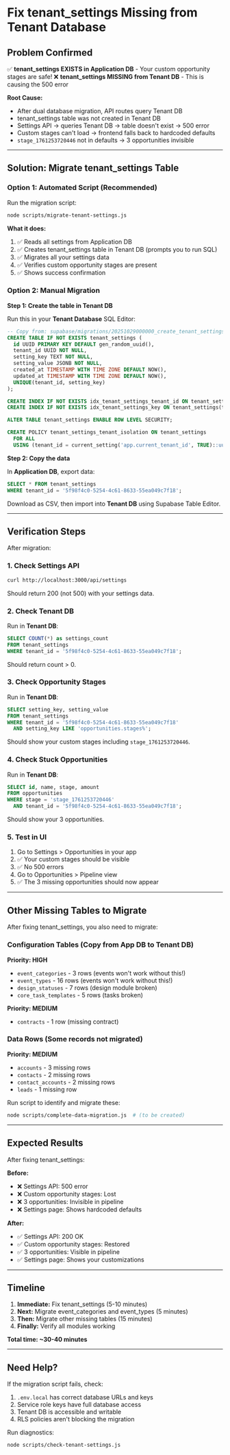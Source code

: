 # Fix tenant_settings Missing from Tenant Database

## Problem Confirmed

✅ **tenant_settings EXISTS in Application DB** - Your custom opportunity stages are safe!
❌ **tenant_settings MISSING from Tenant DB** - This is causing the 500 error

**Root Cause:**
- After dual database migration, API routes query Tenant DB
- tenant_settings table was not created in Tenant DB
- Settings API → queries Tenant DB → table doesn't exist → 500 error
- Custom stages can't load → frontend falls back to hardcoded defaults
- `stage_1761253720446` not in defaults → 3 opportunities invisible

---

## Solution: Migrate tenant_settings Table

### Option 1: Automated Script (Recommended)

Run the migration script:

```bash
node scripts/migrate-tenant-settings.js
```

**What it does:**
1. ✅ Reads all settings from Application DB
2. ✅ Creates tenant_settings table in Tenant DB (prompts you to run SQL)
3. ✅ Migrates all your settings data
4. ✅ Verifies custom opportunity stages are present
5. ✅ Shows success confirmation

### Option 2: Manual Migration

**Step 1: Create the table in Tenant DB**

Run this in your **Tenant Database** SQL Editor:

```sql
-- Copy from: supabase/migrations/20251029000000_create_tenant_settings_in_tenant_db.sql
CREATE TABLE IF NOT EXISTS tenant_settings (
  id UUID PRIMARY KEY DEFAULT gen_random_uuid(),
  tenant_id UUID NOT NULL,
  setting_key TEXT NOT NULL,
  setting_value JSONB NOT NULL,
  created_at TIMESTAMP WITH TIME ZONE DEFAULT NOW(),
  updated_at TIMESTAMP WITH TIME ZONE DEFAULT NOW(),
  UNIQUE(tenant_id, setting_key)
);

CREATE INDEX IF NOT EXISTS idx_tenant_settings_tenant_id ON tenant_settings(tenant_id);
CREATE INDEX IF NOT EXISTS idx_tenant_settings_key ON tenant_settings(tenant_id, setting_key);

ALTER TABLE tenant_settings ENABLE ROW LEVEL SECURITY;

CREATE POLICY tenant_settings_tenant_isolation ON tenant_settings
  FOR ALL
  USING (tenant_id = current_setting('app.current_tenant_id', TRUE)::uuid);
```

**Step 2: Copy the data**

In **Application DB**, export data:
```sql
SELECT * FROM tenant_settings
WHERE tenant_id = '5f98f4c0-5254-4c61-8633-55ea049c7f18';
```

Download as CSV, then import into **Tenant DB** using Supabase Table Editor.

---

## Verification Steps

After migration:

### 1. Check Settings API
```bash
curl http://localhost:3000/api/settings
```

Should return 200 (not 500) with your settings data.

### 2. Check Tenant DB
Run in **Tenant DB**:
```sql
SELECT COUNT(*) as settings_count
FROM tenant_settings
WHERE tenant_id = '5f98f4c0-5254-4c61-8633-55ea049c7f18';
```

Should return count > 0.

### 3. Check Opportunity Stages
Run in **Tenant DB**:
```sql
SELECT setting_key, setting_value
FROM tenant_settings
WHERE tenant_id = '5f98f4c0-5254-4c61-8633-55ea049c7f18'
  AND setting_key LIKE 'opportunities.stages%';
```

Should show your custom stages including `stage_1761253720446`.

### 4. Check Stuck Opportunities
Run in **Tenant DB**:
```sql
SELECT id, name, stage, amount
FROM opportunities
WHERE stage = 'stage_1761253720446'
  AND tenant_id = '5f98f4c0-5254-4c61-8633-55ea049c7f18';
```

Should show your 3 opportunities.

### 5. Test in UI
1. Go to Settings > Opportunities in your app
2. ✅ Your custom stages should be visible
3. ✅ No 500 errors
4. Go to Opportunities > Pipeline view
5. ✅ The 3 missing opportunities should now appear

---

## Other Missing Tables to Migrate

After fixing tenant_settings, you also need to migrate:

### Configuration Tables (Copy from App DB to Tenant DB)

**Priority: HIGH**
- `event_categories` - 3 rows (events won't work without this!)
- `event_types` - 16 rows (events won't work without this!)
- `design_statuses` - 7 rows (design module broken)
- `core_task_templates` - 5 rows (tasks broken)

**Priority: MEDIUM**
- `contracts` - 1 row (missing contract)

### Data Rows (Some records not migrated)

**Priority: MEDIUM**
- `accounts` - 3 missing rows
- `contacts` - 2 missing rows
- `contact_accounts` - 2 missing rows
- `leads` - 1 missing row

Run script to identify and migrate these:
```bash
node scripts/complete-data-migration.js  # (to be created)
```

---

## Expected Results

After fixing tenant_settings:

**Before:**
- ❌ Settings API: 500 error
- ❌ Custom opportunity stages: Lost
- ❌ 3 opportunities: Invisible in pipeline
- ❌ Settings page: Shows hardcoded defaults

**After:**
- ✅ Settings API: 200 OK
- ✅ Custom opportunity stages: Restored
- ✅ 3 opportunities: Visible in pipeline
- ✅ Settings page: Shows your customizations

---

## Timeline

1. **Immediate:** Fix tenant_settings (5-10 minutes)
2. **Next:** Migrate event_categories and event_types (5 minutes)
3. **Then:** Migrate other missing tables (15 minutes)
4. **Finally:** Verify all modules working

**Total time: ~30-40 minutes**

---

## Need Help?

If the migration script fails, check:
1. `.env.local` has correct database URLs and keys
2. Service role keys have full database access
3. Tenant DB is accessible and writable
4. RLS policies aren't blocking the migration

Run diagnostics:
```bash
node scripts/check-tenant-settings.js
```
